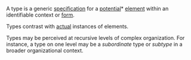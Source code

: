 A type is a generic [specification](https://github.com/gcassel/Modular-Organization-Terminology/blob/master/terms/specification.md) for a [potential](https://github.com/gcassel/Modular-Organization-Terminology/blob/master/terms/potential.md)* [element](https://github.com/gcassel/Modular-Organization-Terminology/blob/master/terms/element.md) within an identifiable context or [form](https://github.com/gcassel/Modular-Organization-Terminology/blob/master/terms/form.md).  

Types contrast with [actual](https://github.com/gcassel/Modular-Organization-Terminology/blob/master/terms/actual.md) instances of elements.

Types may be perceived at recursive levels of complex organization.  For instance, a type on one level may be a *subordinate* type or *subtype* in a broader organizational context.
